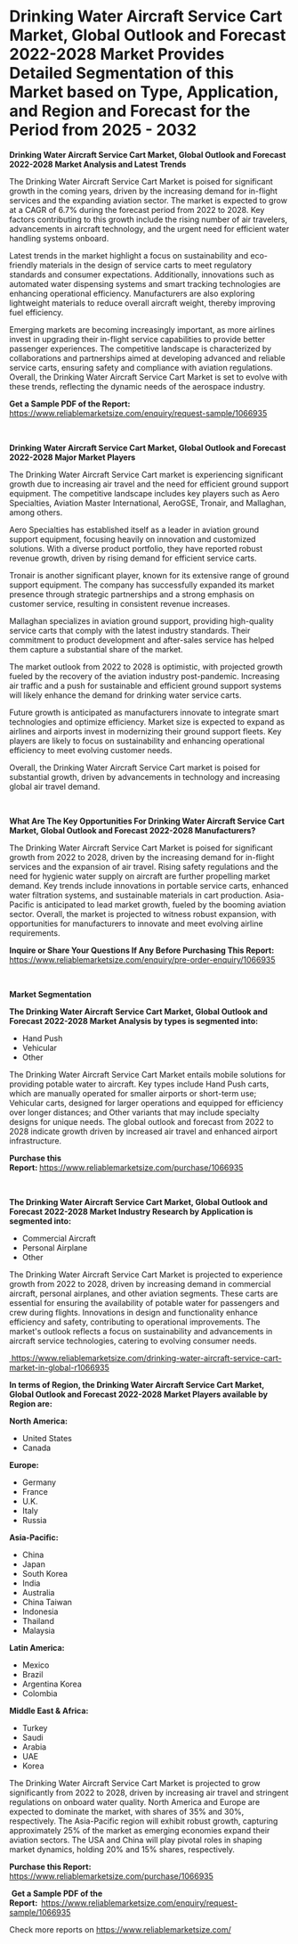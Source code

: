 <p><h1>Drinking Water Aircraft Service Cart Market, Global Outlook and Forecast 2022-2028 Market Provides Detailed Segmentation of this Market based on Type, Application, and Region and Forecast for the Period from 2025 - 2032</h1></p><p><strong>Drinking Water Aircraft Service Cart Market, Global Outlook and Forecast 2022-2028 Market Analysis and Latest Trends</strong></p>
<p><p>The Drinking Water Aircraft Service Cart Market is poised for significant growth in the coming years, driven by the increasing demand for in-flight services and the expanding aviation sector. The market is expected to grow at a CAGR of 6.7% during the forecast period from 2022 to 2028. Key factors contributing to this growth include the rising number of air travelers, advancements in aircraft technology, and the urgent need for efficient water handling systems onboard.</p><p>Latest trends in the market highlight a focus on sustainability and eco-friendly materials in the design of service carts to meet regulatory standards and consumer expectations. Additionally, innovations such as automated water dispensing systems and smart tracking technologies are enhancing operational efficiency. Manufacturers are also exploring lightweight materials to reduce overall aircraft weight, thereby improving fuel efficiency.</p><p>Emerging markets are becoming increasingly important, as more airlines invest in upgrading their in-flight service capabilities to provide better passenger experiences. The competitive landscape is characterized by collaborations and partnerships aimed at developing advanced and reliable service carts, ensuring safety and compliance with aviation regulations. Overall, the Drinking Water Aircraft Service Cart Market is set to evolve with these trends, reflecting the dynamic needs of the aerospace industry.</p></p>
<p><strong>Get a Sample PDF of the Report:&nbsp;</strong> <a href="https://www.reliablemarketsize.com/enquiry/request-sample/1066935?utm_campaign=3525&utm_medium=2&utm_source=Github&utm_content=ia&utm_term=21032025&utm_id=drinking-water-aircraft-service-cart-market-global-outlook-and-forecast-2022-2028">https://www.reliablemarketsize.com/enquiry/request-sample/1066935</a></p>
<p>&nbsp;</p>
<p><strong>Drinking Water Aircraft Service Cart Market, Global Outlook and Forecast 2022-2028 Major Market Players</strong></p>
<p><p>The Drinking Water Aircraft Service Cart market is experiencing significant growth due to increasing air travel and the need for efficient ground support equipment. The competitive landscape includes key players such as Aero Specialties, Aviation Master International, AeroGSE, Tronair, and Mallaghan, among others. </p><p>Aero Specialties has established itself as a leader in aviation ground support equipment, focusing heavily on innovation and customized solutions. With a diverse product portfolio, they have reported robust revenue growth, driven by rising demand for efficient service carts.</p><p>Tronair is another significant player, known for its extensive range of ground support equipment. The company has successfully expanded its market presence through strategic partnerships and a strong emphasis on customer service, resulting in consistent revenue increases. </p><p>Mallaghan specializes in aviation ground support, providing high-quality service carts that comply with the latest industry standards. Their commitment to product development and after-sales service has helped them capture a substantial share of the market.</p><p>The market outlook from 2022 to 2028 is optimistic, with projected growth fueled by the recovery of the aviation industry post-pandemic. Increasing air traffic and a push for sustainable and efficient ground support systems will likely enhance the demand for drinking water service carts.</p><p>Future growth is anticipated as manufacturers innovate to integrate smart technologies and optimize efficiency. Market size is expected to expand as airlines and airports invest in modernizing their ground support fleets. Key players are likely to focus on sustainability and enhancing operational efficiency to meet evolving customer needs. </p><p>Overall, the Drinking Water Aircraft Service Cart market is poised for substantial growth, driven by advancements in technology and increasing global air travel demand.</p></p>
<p>&nbsp;</p>
<p><strong>What Are The Key Opportunities For Drinking Water Aircraft Service Cart Market, Global Outlook and Forecast 2022-2028 Manufacturers?</strong></p>
<p><p>The Drinking Water Aircraft Service Cart Market is poised for significant growth from 2022 to 2028, driven by the increasing demand for in-flight services and the expansion of air travel. Rising safety regulations and the need for hygienic water supply on aircraft are further propelling market demand. Key trends include innovations in portable service carts, enhanced water filtration systems, and sustainable materials in cart production. Asia-Pacific is anticipated to lead market growth, fueled by the booming aviation sector. Overall, the market is projected to witness robust expansion, with opportunities for manufacturers to innovate and meet evolving airline requirements.</p></p>
<p><strong>Inquire or Share Your Questions If Any Before Purchasing This Report:</strong> <a href="https://www.reliablemarketsize.com/enquiry/pre-order-enquiry/1066935?utm_campaign=3525&utm_medium=2&utm_source=Github&utm_content=ia&utm_term=21032025&utm_id=drinking-water-aircraft-service-cart-market-global-outlook-and-forecast-2022-2028">https://www.reliablemarketsize.com/enquiry/pre-order-enquiry/1066935</a></p>
<p>&nbsp;</p>
<p><strong>Market Segmentation</strong></p>
<p><strong>The Drinking Water Aircraft Service Cart Market, Global Outlook and Forecast 2022-2028 Market Analysis by types is segmented into:</strong></p>
<p><ul><li>Hand Push</li><li>Vehicular</li><li>Other</li></ul></p>
<p><p>The Drinking Water Aircraft Service Cart Market entails mobile solutions for providing potable water to aircraft. Key types include Hand Push carts, which are manually operated for smaller airports or short-term use; Vehicular carts, designed for larger operations and equipped for efficiency over longer distances; and Other variants that may include specialty designs for unique needs. The global outlook and forecast from 2022 to 2028 indicate growth driven by increased air travel and enhanced airport infrastructure.</p></p>
<p><strong>Purchase this Report:&nbsp;</strong><a href="https://www.reliablemarketsize.com/purchase/1066935?utm_campaign=3525&utm_medium=2&utm_source=Github&utm_content=ia&utm_term=21032025&utm_id=drinking-water-aircraft-service-cart-market-global-outlook-and-forecast-2022-2028">https://www.reliablemarketsize.com/purchase/1066935</a></p>
<p>&nbsp;</p>
<p><strong>The Drinking Water Aircraft Service Cart Market, Global Outlook and Forecast 2022-2028 Market Industry Research by Application is segmented into:</strong></p>
<p><ul><li>Commercial Aircraft</li><li>Personal Airplane</li><li>Other</li></ul></p>
<p><p>The Drinking Water Aircraft Service Cart Market is projected to experience growth from 2022 to 2028, driven by increasing demand in commercial aircraft, personal airplanes, and other aviation segments. These carts are essential for ensuring the availability of potable water for passengers and crew during flights. Innovations in design and functionality enhance efficiency and safety, contributing to operational improvements. The market's outlook reflects a focus on sustainability and advancements in aircraft service technologies, catering to evolving consumer needs.</p></p>
<p><a href="https://www.reliablemarketsize.com/drinking-water-aircraft-service-cart-market-in-global-r1066935?utm_campaign=3525&utm_medium=2&utm_source=Github&utm_content=ia&utm_term=21032025&utm_id=drinking-water-aircraft-service-cart-market-global-outlook-and-forecast-2022-2028">&nbsp;https://www.reliablemarketsize.com/drinking-water-aircraft-service-cart-market-in-global-r1066935</a></p>
<p><strong>In terms of Region, the Drinking Water Aircraft Service Cart Market, Global Outlook and Forecast 2022-2028 Market Players available by Region are:</strong></p>
<p>
    <p> <strong> North America: </strong>
        <ul>
            <li>United States</li>
            <li>Canada</li>
        </ul>
        </p> 
    <p> <strong> Europe: </strong>
        <ul>
            <li>Germany</li>
            <li>France</li>
            <li>U.K.</li>
            <li>Italy</li>
            <li>Russia</li>
        </ul>
        </p> 
    <p> <strong> Asia-Pacific: </strong>
        <ul>
            <li>China</li>
            <li>Japan</li>
            <li>South Korea</li>
            <li>India</li>
            <li>Australia</li>
            <li>China Taiwan</li>
            <li>Indonesia</li>
            <li>Thailand</li>
            <li>Malaysia</li>
        </ul>
        </p> 
    <p> <strong> Latin America: </strong>
        <ul>
            <li>Mexico</li>
            <li>Brazil</li>
            <li>Argentina Korea</li>
            <li>Colombia</li>
        </ul>
        </p> 
    <p> <strong> Middle East & Africa: </strong>
        <ul>
            <li>Turkey</li>
            <li>Saudi</li>
            <li>Arabia</li>
            <li>UAE</li>
            <li>Korea</li>
        </ul>
    </p>
    </p>
<p><p>The Drinking Water Aircraft Service Cart Market is projected to grow significantly from 2022 to 2028, driven by increasing air travel and stringent regulations on onboard water quality. North America and Europe are expected to dominate the market, with shares of 35% and 30%, respectively. The Asia-Pacific region will exhibit robust growth, capturing approximately 25% of the market as emerging economies expand their aviation sectors. The USA and China will play pivotal roles in shaping market dynamics, holding 20% and 15% shares, respectively.</p></p>
<p><strong>Purchase this Report: </strong><a href="https://www.reliablemarketsize.com/purchase/1066935?utm_campaign=3525&utm_medium=2&utm_source=Github&utm_content=ia&utm_term=21032025&utm_id=drinking-water-aircraft-service-cart-market-global-outlook-and-forecast-2022-2028">https://www.reliablemarketsize.com/purchase/1066935</a></p>
<p>&nbsp;<strong>Get a Sample PDF of the Report:&nbsp;&nbsp;</strong><a href="https://www.reliablemarketsize.com/enquiry/request-sample/1066935?utm_campaign=3525&utm_medium=2&utm_source=Github&utm_content=ia&utm_term=21032025&utm_id=drinking-water-aircraft-service-cart-market-global-outlook-and-forecast-2022-2028">https://www.reliablemarketsize.com/enquiry/request-sample/1066935</a></p>
<p><strong></strong></p>
<p>Check more reports on <a href="https://www.reliablemarketsize.com/?utm_campaign=3525&utm_medium=2&utm_source=Github&utm_content=ia&utm_term=21032025&utm_id=drinking-water-aircraft-service-cart-market-global-outlook-and-forecast-2022-2028">https://www.reliablemarketsize.com/</a></p>